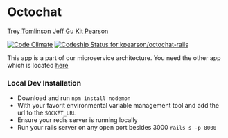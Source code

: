 # Octochat

[Trey Tomlinson](https://github.com/treyx)
[Jeff Gu](https://github.com/jgu2160)
[Kit Pearson](https://github.com/kpearson)


[![Code Climate](https://codeclimate.com/github/kpearson/octochat-rails/badges/gpa.svg)](https://codeclimate.com/github/kpearson/octochat-rails)
[![Codeship Status for kpearson/octochat-rails](https://codeship.com/projects/062604a0-f857-0132-30bb-36c425669d79/status?branch=master)](https://codeship.com/projects/86584)


This app is a part of our microservice architecture. You need the other app which is located [here](http://github.com/kpearson/octochat)

### Local Dev Installation
* Download and run `npm install nodemon`
* With your favorit environmental variable management tool and add the url to the `SOCKET_URL`
* Ensure your redis server is running locally
* Run your rails server on any open port besides 3000 `rails s -p 8000`
